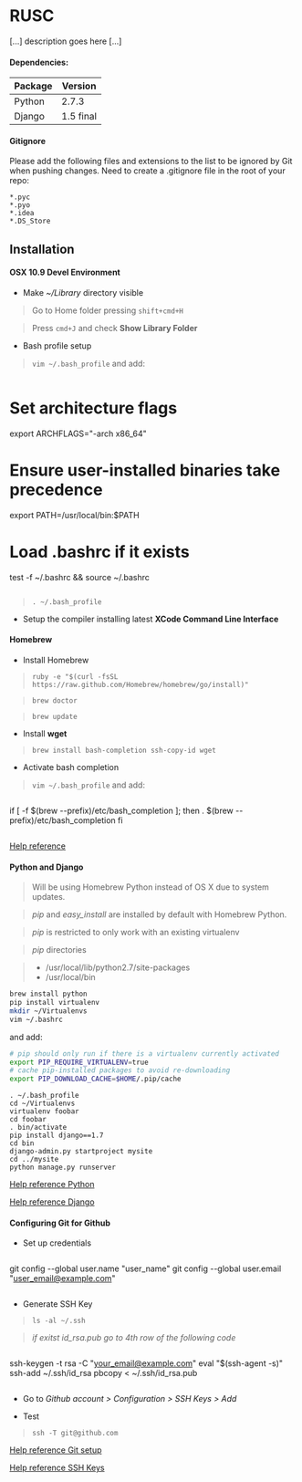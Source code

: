 RUSC
====
[...] description goes here [...]

#### Dependencies:
Package  | Version
------------- | -------------
Python  | 2.7.3
Django  | 1.5 final

#### Gitignore
Please add the following files and extensions to the list to be ignored by Git when pushing changes.
Need to create a .gitignore file in the root of your repo:
```
*.pyc
*.pyo
*.idea
*.DS_Store
```

## Installation
#### OSX 10.9 Devel Environment
* Make *~/Library* directory visible
 > Go to Home folder pressing `shift+cmd+H`

 > Press `cmd+J` and check **Show Library Folder**

* Bash profile setup
 > `vim ~/.bash_profile` and add:

 > ```bash
# Set architecture flags
export ARCHFLAGS="-arch x86_64"
# Ensure user-installed binaries take precedence
export PATH=/usr/local/bin:$PATH
# Load .bashrc if it exists
test -f ~/.bashrc && source ~/.bashrc
 > ```

 > `. ~/.bash_profile`

* Setup the compiler installing latest **XCode Command Line Interface**

#### Homebrew
* Install Homebrew
 > `ruby -e "$(curl -fsSL https://raw.github.com/Homebrew/homebrew/go/install)"`

 > `brew doctor`

 > `brew update`

* Install **wget**
 > `brew install bash-completion ssh-copy-id wget`

* Activate bash completion
 > `vim ~/.bash_profile` and add:

 > ```bash
 if [ -f $(brew --prefix)/etc/bash_completion ]; then
     . $(brew --prefix)/etc/bash_completion
 fi
 > ```

[Help reference](http://hackercodex.com/guide/mac-osx-mavericks-10.9-configuration/)

#### Python and Django
> Will be using Homebrew Python instead of OS X due to system updates.

> *pip* and *easy_install* are installed by default with Homebrew Python.

> *pip* is restricted to only work with an existing virtualenv

> *pip* directories

> * /usr/local/lib/python2.7/site-packages
> * /usr/local/bin

```bash
brew install python
pip install virtualenv
mkdir ~/Virtualenvs
vim ~/.bashrc
```
and add:

```bash
# pip should only run if there is a virtualenv currently activated
export PIP_REQUIRE_VIRTUALENV=true
# cache pip-installed packages to avoid re-downloading
export PIP_DOWNLOAD_CACHE=$HOME/.pip/cache
```

```
. ~/.bash_profile
cd ~/Virtualenvs
virtualenv foobar
cd foobar
. bin/activate
pip install django==1.7
cd bin
django-admin.py startproject mysite
cd ../mysite
python manage.py runserver
```

[Help reference Python](http://hackercodex.com/guide/python-development-environment-on-mac-osx/)

[Help reference Django](http://www.computersnyou.com/2960/2014/02/setup-django-virtualenv-macosx-mavericks/)

#### Configuring Git for Github
* Set up credentials
 > ```bash
 git config --global user.name "user_name"
 git config --global user.email "user_email@example.com"
 > ```

* Generate SSH Key
 > `ls -al ~/.ssh`

 > *if exitst id_rsa.pub go to 4th row of the following code*

 > ```bash
 ssh-keygen -t rsa -C "your_email@example.com"
 eval "$(ssh-agent -s)"
 ssh-add ~/.ssh/id_rsa
 pbcopy < ~/.ssh/id_rsa.pub
 > ```

* Go to *Github account > Configuration > SSH Keys > Add*

* Test
 > `ssh -T git@github.com`

[Help reference Git setup](https://help.github.com/articles/set-up-git)

[Help reference SSH Keys](https://help.github.com/articles/generating-ssh-keys)
